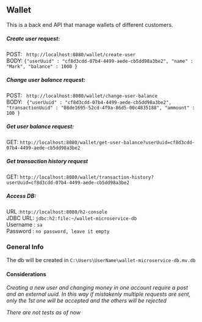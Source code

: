 ## Wallet
This is a back end API that manage wallets of different customers.<br/>
##### Create user request: 
POST: `` http://localhost:8080/wallet/create-user``<br/>
BODY: ``{"userUuid" : "cf8d3cdd-07b4-4499-aede-cb5dd98a3be2", "name" : "Mark", "balance" : 1000 }``<br/>
##### Change user balance request: 
POST: `` http://localhost:8080/wallet/change-user-balance``<br/>
BODY: `` {"userUuid" : "cf8d3cdd-07b4-4499-aede-cb5dd98a3be2", "transactionUuid" : "08de1695-52cd-4f9a-86d5-00c4835188", "ammount" : 100 }``<br/>
##### Get user balance request: 
GET: `` http://localhost:8080/wallet/get-user-balance?userUuid=cf8d3cdd-07b4-4499-aede-cb5dd98a3be2 ``<br/>
##### Get transaction history request
GET: `` http://localhost:8080/wallet/transaction-history?userUuid=cf8d3cdd-07b4-4499-aede-cb5dd98a3be2 ``<br/>

##### Access DB: 
URL :``http://localhost:8080/h2-console``<br/>
JDBC URL: ``jdbc:h2:file:~/wallet-microservice-db``<br/>
Username : ``sa``<br/>
Password : ``no password, leave it empty``<br/>

### General Info

The db will be created in `` C:\Users\UserName\wallet-microservice-db.mv.db ``

#### Considerations

*Creating a new user and changing money in one account require a post and an external uuid. In this way if mistakenly multiple requests are sent, only the 1st one will be accepted and the others will be rejected*

*There are not tests as of now*

